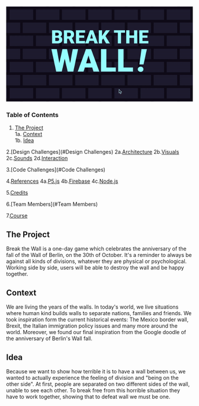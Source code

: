
<p align="center">
<img src="https://github.com/drawwithcode/2019-group-08-1/blob/master/images/cover.gif"
 </p>

### Table of Contents

1. [The Project](#the-project) <br>
  1a. [Context](#Context) <br>
  1b. [Idea](#idea) <br>

2.[Design Challenges](#Design Challenges)
  2a.[Architecture](#Architecture)
  2b.[Visuals](#Visuals)
  2c.[Sounds](#Sounds)
  2d.[Interaction](#Interaction)

3.[Code Challenges](#Code Challenges)

4.[References](#References)
  4a.[P5.js](#P5.js)
  4b.[Firebase](#Firebase)
  4c.[Node.js](#Node.js)

5.[Credits](#Credits)

6.[Team Members](#Team Members)

7.[Course](#Course)


## The Project
Break the Wall is a one-day game which celebrates the anniversary of the fall of the Wall of Berlin, on the 30th of October. It's a reminder to always be against all kinds of divisions, whatever they are physical or psychological. Working side by side, users will be able to destroy the wall and be happy together.

## Context
We are living the years of the walls. In today's world, we live situations where human kind builds walls to separate nations,  families and friends. We took inspiration form the current historical events: The Mexico border wall, Brexit, the Italian immigration policy issues and many more around the world. Moreover, we found our final inspiration from the Google doodle of the anniversary of Berlin's Wall fall.

## Idea
Because we want to show how terrible it is to have a wall between us, we wanted to actually experience the feeling of division and "being on the other side". At first, people are separated on two different sides of the wall, unable to see each other. To break free from this horrible situation they have to work together, showing that to defeat wall we must be one.
